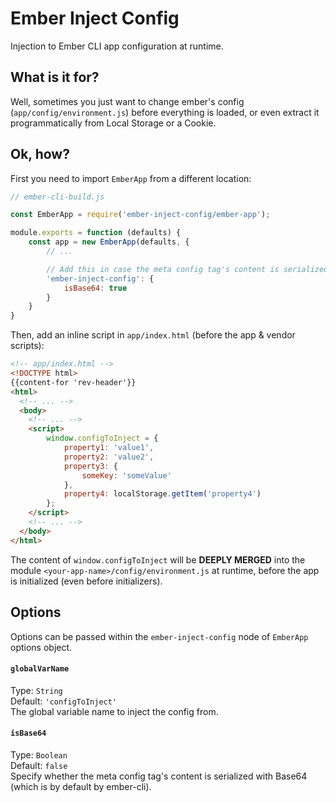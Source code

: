 # Ember Inject Config

Injection to Ember CLI app configuration at runtime.

## What is it for?
Well, sometimes you just want to change ember's config (`app/config/environment.js`) before everything is loaded, or even extract it programmatically from Local Storage or a Cookie.

## Ok, how?

First you need to import `EmberApp` from a different location:

```javascript
// ember-cli-build.js

const EmberApp = require('ember-inject-config/ember-app');

module.exports = function (defaults) {
	const app = new EmberApp(defaults, {
        // ...

        // Add this in case the meta config tag's content is serialized with Base64 (which is by default by ember-cli)
        'ember-inject-config': {
            isBase64: true
        }
    }
}

```
Then, add an inline script in `app/index.html` (before the app & vendor scripts):
```html
<!-- app/index.html -->
<!DOCTYPE html>
{{content-for 'rev-header'}}
<html>
  <!-- ... -->
  <body>
    <!-- ... -->
    <script>
        window.configToInject = {
            property1: 'value1',
            property2: 'value2',
            property3: {
                someKey: 'someValue'
            },
            property4: localStorage.getItem('property4')
        };
    </script>
    <!-- ... -->
  </body>
</html>
```

The content of `window.configToInject` will be **DEEPLY MERGED** into the module `<your-app-name>/config/environment.js` at runtime, before the app is initialized (even before initializers).

## Options
Options can be passed within the `ember-inject-config` node of `EmberApp` options object.

#### `globalVarName`
Type: `String`  
Default: `'configToInject'`   
The global variable name to inject the config from.

#### `isBase64`
Type: `Boolean`   
Default: `false`   
Specify whether the meta config tag's content is serialized with Base64 (which is by default by ember-cli).  